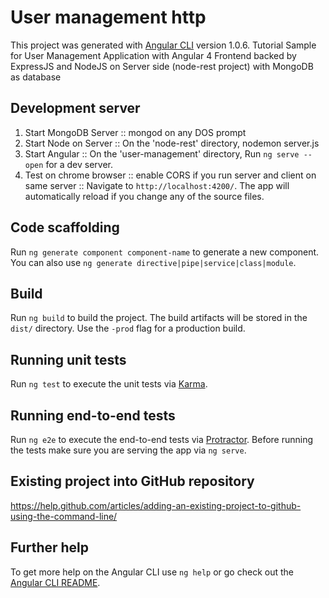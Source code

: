 # User management http

This project was generated with [Angular CLI](https://github.com/angular/angular-cli) version 1.0.6.
Tutorial Sample for User Management Application with Angular 4 Frontend backed by ExpressJS and NodeJS on Server side (node-rest project) with MongoDB as database

## Development server

1. Start MongoDB Server :: mongod on any DOS prompt
2. Start Node on Server :: On the 'node-rest' directory, nodemon server.js
3. Start Angular :: On the 'user-management' directory, 
Run `ng serve --open` for a dev server. 
4. Test on chrome browser :: enable CORS if you run server and client on same server :: Navigate to `http://localhost:4200/`. The app will automatically reload if you change any of the source files.

## Code scaffolding

Run `ng generate component component-name` to generate a new component. You can also use `ng generate directive|pipe|service|class|module`.

## Build

Run `ng build` to build the project. The build artifacts will be stored in the `dist/` directory. Use the `-prod` flag for a production build.

## Running unit tests

Run `ng test` to execute the unit tests via [Karma](https://karma-runner.github.io).

## Running end-to-end tests

Run `ng e2e` to execute the end-to-end tests via [Protractor](http://www.protractortest.org/).
Before running the tests make sure you are serving the app via `ng serve`.

## Existing project into GitHub repository
https://help.github.com/articles/adding-an-existing-project-to-github-using-the-command-line/

## Further help

To get more help on the Angular CLI use `ng help` or go check out the [Angular CLI README](https://github.com/angular/angular-cli/blob/master/README.md).
